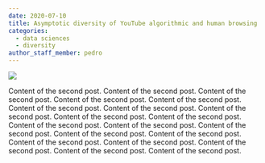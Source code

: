 ```yaml
---
date: 2020-07-10
title: Asymptotic diversity of YouTube algorithmic and human browsing
categories:
  - data sciences
  - diversity
author_staff_member: pedro
---
```


<img src="{{ site.baseurl }}/images/gallery/IC2S2_rw.png"/>

Content of the second post. Content of the second post. Content of the second post. Content of the second post. Content of the second post. Content of the second post. Content of the second post. Content of the second post. Content of the second post. Content of the second post. Content of the second post. Content of the second post. Content of the second post. Content of the second post. Content of the second post. Content of the second post. Content of the second post. Content of the second post. Content of the second post. Content of the second post. 
